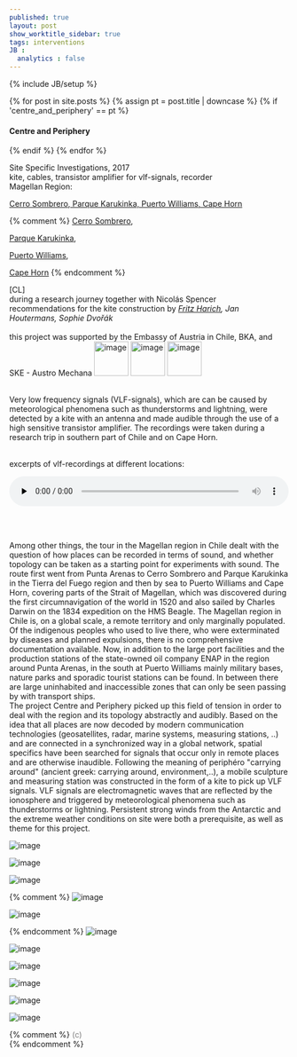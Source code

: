 ```yaml
---
published: true
layout: post
show_worktitle_sidebar: true
tags: interventions
JB :
  analytics : false
---
```


{% include JB/setup %}


<div class="container-parent">
<div class="container-narrow-right">
{% for post in site.posts %}
	{% assign pt = post.title | downcase %}
	{% if 'centre_and_periphery' == pt %}
<h4><a href="{{ BASE_PATH }}{{ post.url }}"></a>Centre and Periphery</h4>
	{% endif %}
{% endfor %}

<p>
Site Specific Investigations, 2017<br />
kite, cables, transistor amplifier for vlf-signals, recorder<br />
Magellan Region: 

<a href="https://www.google.com/maps/d/viewer?mid=1XpvfosYWesGQJuFXftfUxj0jkXOMgJxW&ll=-54.71579617013983%2C-67.3250555921021&z=7" target="_blank">Cerro Sombrero, Parque Karukinka, Puerto Williams, Cape Horn </a> 

{% comment %}
<a href="https://www.google.at/maps/place/Cerro+Sombrero,+Primavera,+Magallanes+y+la+Ant%C3%A1rtica+Chilena+Region,+Chile/@-52.7640442,-69.8462031,124210m/data=!3m1!1e3!4m5!3m4!1s0xbdb477e8e7b694e3:0x7834f1e20a9d53fc!8m2!3d-52.764677!4d-69.2862343?dcr=0" target="_blank">Cerro Sombrero</a>, 

<a href="https://www.google.at/maps/place/54%C2%B012'36.4%22S+68%C2%B043'28.7%22W/@-54.210059,-69.1739165,97287m/data=!3m1!1e3!4m13!1m6!3m5!1s0xbc4ce1fb107d20b9:0x58603d6d4545d2b8!2sKarukinka+Park!8m2!3d-54.1011451!4d-69.3567073!3m5!1s0x0:0x0!7e2!8m2!3d-54.2101145!4d-68.7246294?dcr=0" target="_blank">Parque Karukinka</a>, 

<a href="https://www.google.at/maps/place/54%C2%B055'54.4%22S+67%C2%B039'17.7%22W/@-54.9317577,-67.7251158,14800m/data=!3m1!1e3!4m14!1m7!3m6!1s0xbc4eab9a9c58a64d:0x6228943461203c20!2sPuerto+Williams!3b1!8m2!3d-54.9166667!4d-67.6166667!3m5!1s0x0:0x0!7e2!8m2!3d-54.9317629!4d-67.6549037?dcr=0" target="_blank">Puerto Williams</a>, 

<a href="https://www.google.at/maps/place/Cape+Horn/@-55.7426745,-68.4746802,212647m/data=!3m1!1e3!4m5!3m4!1s0xbdac6cdebb562509:0x749830290d55919e!8m2!3d-55.983333!4d-67.2666668?dcr=0" target="_blank">Cape Horn</a> 
{% endcomment %}

[CL]<br />
during a research journey together with Nicolás Spencer<br />
recommendations for the kite construction by <a href="http://www.fhg.at/kreativdrachen/index.php/startseite.html" target="_blank"><i>Fritz Harich</i></a><i>, Jan Houtermans, Sophie Dvořák</i>
<br />			
this project was supported by the Embassy of Austria in Chile, BKA, and SKE - Austro Mechana
<img src="{{ site.url }}/images/logo_embajada.png" alt="image" width="62">
<img src="{{ site.url }}/images/logo_bka.png" alt="image" width="62">
<img src="{{ site.url }}/images/logo_ske.jpg" alt="image" width="62">
<br /><br />

Very low frequency signals (VLF-signals), which are can be caused by meteorological phenomena such as thunderstorms and lightning, were detected by a kite with an antenna and made audible through the use of a high sensitive transistor amplifier. The recordings were taken during a research trip in southern part of Chile and on Cape Horn.<br /><br />

excerpts of vlf-recordings at different locations:
<p></p>
<audio controls style="width: 100%" preload="none">
  <source src="{{ site.url }}/images/vlf_recordings_small.mp3" type="audio/mpeg">
</audio>

<br /><br />

Among other things, the tour in the Magellan region in Chile dealt with the question of how places can be recorded in terms of sound, and whether topology can be taken as a starting point for experiments with sound. The route first went from Punta Arenas to Cerro Sombrero and Parque Karukinka in the Tierra del Fuego region and then by sea to Puerto Williams and Cape Horn, covering parts of the Strait of Magellan, which was discovered during the first circumnavigation of the world in 1520 and also sailed by Charles Darwin on the 1834 expedition on the HMS Beagle. The Magellan region in Chile is, on a global scale, a remote territory and only marginally populated. Of the indigenous peoples who used to live there, who were exterminated by diseases and planned expulsions, there is no comprehensive documentation available. Now, in addition to the large port facilities and the production stations of the state-owned oil company ENAP in the region around Punta Arenas, in the south at Puerto Williams mainly military bases, nature parks and sporadic tourist stations can be found. In between there are large uninhabited and inaccessible zones that can only be seen passing by with transport ships.<br />
The project Centre and Periphery picked up this field of tension in order to deal with the region and its topology abstractly and audibly. Based on the idea that all places are now decoded by modern communication technologies (geosatellites, radar, marine systems, measuring stations, ..) and are connected in a synchronized way in a global network, spatial specifics have been searched for signals that occur only in remote places and are otherwise inaudible. Following the meaning of periphéro "carrying around" (ancient greek: carrying around, environment,..), a mobile sculpture and measuring station was constructed in the form of a kite to pick up VLF signals. VLF signals are electromagnetic waves that are reflected by the ionosphere and triggered by meteorological phenomena such as thunderstorms or lightning. Persistent strong winds from the Antarctic and the extreme weather conditions on site were both a prerequisite, as well as theme for this project.
</p>
</div>


<div class="container-narrow-left">
<img src="{{ site.url }}/images/drachen_parque_karukinka_small_lg.jpg" loading="lazy" alt="image">
<p></p>
<img src="{{ site.url }}/images/drachen_antenna_small_lg.jpg" loading="lazy" alt="image">
<p></p>
<img src="{{ site.url }}/images/drachen_cape_horn_small.jpg" loading="lazy" alt="image">
<p></p>

{% comment %}
<img src="{{ site.url }}/images/drachen_bahia_inutil_small.jpg" loading="lazy" alt="image">
<p></p>
<img src="{{ site.url }}/images/drachen_puerto_williams_small.jpg" loading="lazy" alt="image">
<p></p>
{% endcomment %}

<img src="{{ site.url }}/images/drachen_map_lg.jpg" loading="lazy" alt="image">
<p></p>
<img src="{{ site.url }}/images/drachen_close_sm.jpg" loading="lazy" alt="image">
<p></p>
<img src="{{ site.url }}/images/drachen_recorder_small_lg.jpg" loading="lazy" alt="image">
<p></p>
<img src="{{ site.url }}/images/drachen_cape_horn2_small.jpg" loading="lazy" alt="image">
<p></p>
<img src="{{ site.url }}/images/drachen_barco_small.jpg" loading="lazy" alt="image">
<p></p>
<img src="{{ site.url }}/images/drachen_guanaco_sm.jpg" loading="lazy" alt="image">


</div>
</div>




{% comment %}
<font color="grey">(c)<br /></font>
{% endcomment %}
